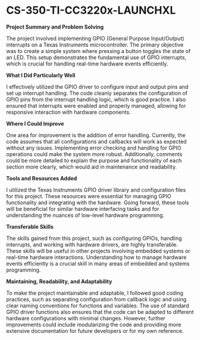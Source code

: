 # CS-350-TI-CC3220x-LAUNCHXL



**Project Summary and Problem Solving**

The project involved implementing GPIO (General Purpose Input/Output) interrupts on a Texas Instruments microcontroller. The primary objective was to create a simple system where pressing a button toggles the state of an LED. This setup demonstrates the fundamental use of GPIO interrupts, which is crucial for handling real-time hardware events efficiently.

**What I Did Particularly Well**

I effectively utilized the GPIO driver to configure input and output pins and set up interrupt handling. The code cleanly separates the configuration of GPIO pins from the interrupt handling logic, which is good practice. I also ensured that interrupts were enabled and properly managed, allowing for responsive interaction with hardware components.

**Where I Could Improve**

One area for improvement is the addition of error handling. Currently, the code assumes that all configurations and callbacks will work as expected without any issues. Implementing error checking and handling for GPIO operations could make the system more robust. Additionally, comments could be more detailed to explain the purpose and functionality of each section more clearly, which would aid in maintenance and readability.

**Tools and Resources Added**

I utilized the Texas Instruments GPIO driver library and configuration files for this project. These resources were essential for managing GPIO functionality and integrating with the hardware. Going forward, these tools will be beneficial for similar hardware interfacing tasks and for understanding the nuances of low-level hardware programming.

**Transferable Skills**

The skills gained from this project, such as configuring GPIOs, handling interrupts, and working with hardware drivers, are highly transferable. These skills will be useful in other projects involving embedded systems or real-time hardware interactions. Understanding how to manage hardware events efficiently is a crucial skill in many areas of embedded and systems programming.

**Maintaining, Readability, and Adaptability**

To make the project maintainable and adaptable, I followed good coding practices, such as separating configuration from callback logic and using clear naming conventions for functions and variables. The use of standard GPIO driver functions also ensures that the code can be adapted to different hardware configurations with minimal changes. However, further improvements could include modularizing the code and providing more extensive documentation for future developers or for my own reference.
